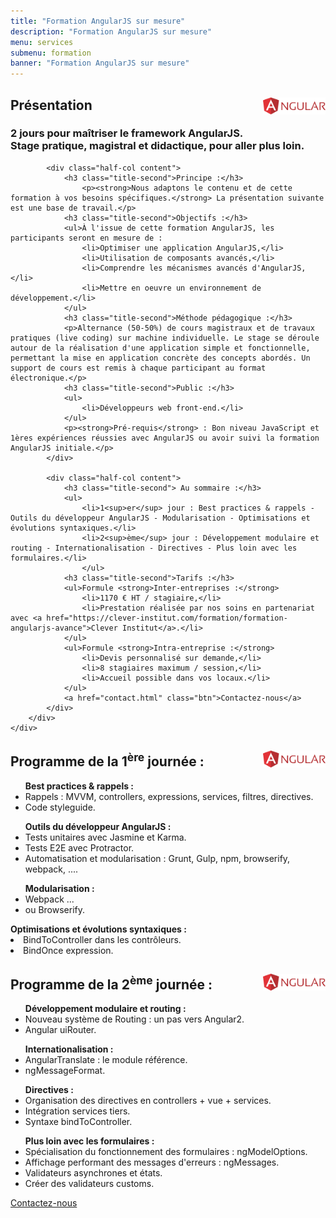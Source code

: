 ```yaml
---
title: "Formation AngularJS sur mesure"
description: "Formation AngularJS sur mesure"
menu: services
submenu: formation
banner: "Formation AngularJS sur mesure"
---
```

<div class="section-title">
	<div class="wrap cf">
		<div class="inner">
			<h2>
				<img src="img/logo-angularjs.svg" alt="AngularJS" style="width:100px;float:right;">
				Présentation
			</h2>
		</div>
	</div>
</div>

<section class="section">
	<div class="wrap cf">
		<div class="inner half-cols">
			<h3 class="title-second">2 jours pour maîtriser le framework AngularJS.<br>Stage pratique, magistral et didactique, pour aller plus loin.</h3>

			<div class="half-col content">
				<h3 class="title-second">Principe :</h3>
					<p><strong>Nous adaptons le contenu et de cette formation à vos besoins spécifiques.</strong> La présentation suivante est une base de travail.</p>
				<h3 class="title-second">Objectifs :</h3>
				<ul>À l'issue de cette formation AngularJS, les participants seront en mesure de :
					<li>Optimiser une application AngularJS,</li>
					<li>Utilisation de composants avancés,</li>
					<li>Comprendre les mécanismes avancés d'AngularJS,</li>
					<li>Mettre en oeuvre un environnement de développement.</li>
				</ul>
				<h3 class="title-second">Méthode pédagogique :</h3>
				<p>Alternance (50-50%) de cours magistraux et de travaux pratiques (live coding) sur machine individuelle. Le stage se déroule autour de la réalisation d'une application simple et fonctionnelle, permettant la mise en application concrète des concepts abordés. Un support de cours est remis à chaque participant au format électronique.</p>
				<h3 class="title-second">Public :</h3>
				<ul>
					<li>Développeurs web front-end.</li>
				</ul>
				<p><strong>Pré-requis</strong> : Bon niveau JavaScript et 1ères expériences réussies avec AngularJS ou avoir suivi la formation AngularJS initiale.</p>
			</div>

			<div class="half-col content">
				<h3 class="title-second"> Au sommaire :</h3>
				<ul>
					<li>1<sup>er</sup> jour : Best practices & rappels - Outils du développeur AngularJS - Modularisation - Optimisations et évolutions syntaxiques.</li>
					<li>2<sup>ème</sup> jour : Développement modulaire et routing - Internationalisation - Directives - Plus loin avec les formulaires.</li>
					</ul>
				<h3 class="title-second">Tarifs :</h3>
				<ul>Formule <strong>Inter-entreprises :</strong>
					<li>1170 € HT / stagiaire,</li>
					<li>Prestation réalisée par nos soins en partenariat avec <a href="https://clever-institut.com/formation/formation-angularjs-avance">Clever Institut</a>.</li>
				</ul>
				<ul>Formule <strong>Intra-entreprise :</strong>
					<li>Devis personnalisé sur demande,</li>
					<li>8 stagiaires maximum / session,</li>
					<li>Accueil possible dans vos locaux.</li>
				</ul>
				<a href="contact.html" class="btn">Contactez-nous</a>
			</div>
		</div>
	</div>
</section>

<div class="section-title">
	<div class="wrap cf">
		<div class="inner">
			<h2>
				<img src="img/logo-angularjs.svg" alt="AngularJS" style="width:100px;float:right;">
				Programme de la 1<sup>ère</sup> journée :
			</h2>
		</div>
	</div>
</div>
<section class="section">
	<div class="wrap cf">
		<div class="inner half-cols">
			<div class="half-col content">
				<ul><strong>Best practices & rappels :</strong>
					<li>Rappels : MVVM, controllers, expressions, services, filtres, directives.</li>
					<li>Code styleguide.</li>
				</ul>
				<ul><strong>Outils du développeur AngularJS :</strong>
					<li>Tests unitaires avec Jasmine et Karma.</li>
					<li>Tests E2E avec Protractor.</li>
					<li>Automatisation et modularisation : Grunt, Gulp, npm, browserify, webpack, ....</li>
				</ul>
			</div>
			<div class="half-col content">
				<ul><strong>Modularisation :</strong>
					<li>Webpack ...</li>
					<li>ou Browserify.</li>
				</ul>
				<strong>Optimisations et évolutions syntaxiques :</strong>
					<li>BindToController dans les contrôleurs.</li>
					<li>BindOnce expression.</li>
				</ul>
			</div>
		</div>
	</div>
</section>

<div class="section-title">
	<div class="wrap cf">
		<div class="inner">
			<h2>
				<img src="img/logo-angularjs.svg" alt="AngulaJS" style="width:100px;float:right;">
				Programme de la 2<sup>ème</sup> journée :
			</h2>
		</div>
	</div>
</div>
<section class="section">
	<div class="wrap cf">
		<div class="inner half-cols">
			<div class="half-col content">
				<ul><strong>Développement modulaire et routing :</strong>
					<li>Nouveau système de Routing : un pas vers Angular2.</li>
					<li>Angular uiRouter.</li>
				</ul>
				<ul><strong>Internationalisation :</strong>
					<li>AngularTranslate : le module référence.</li>
					<li>ngMessageFormat.</li>
				</ul>
				<ul><strong>Directives :</strong>
					<li>Organisation des directives en controllers + vue + services.</li>
					<li>Intégration services tiers.</li>
					<li>Syntaxe bindToController.</li>
				</ul>
			</div>
			<div class="half-col content">
				<ul><strong>Plus loin avec les formulaires :</strong>
					<li>Spécialisation du fonctionnement des formulaires : ngModelOptions.</li>
					<li>Affichage performant des messages d'erreurs : ngMessages.</li>
					<li>Validateurs asynchrones et états.</li>
					<li>Créer des validateurs customs.</li>
				</ul>
				<a href="contact.html" class="btn">Contactez-nous</a>
			</div>
		</div>
	</div>
</section>
